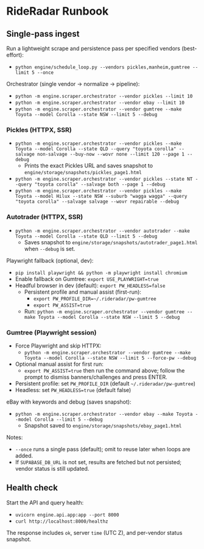 # RideRadar Runbook

## Single-pass ingest

Run a lightweight scrape and persistence pass per specified vendors (best-effort):

- `python engine/schedule_loop.py --vendors pickles,manheim,gumtree --limit 5 --once`

Orchestrator (single vendor → normalize → pipeline):

- `python -m engine.scraper.orchestrator --vendor pickles --limit 10`
- `python -m engine.scraper.orchestrator --vendor ebay --limit 10`
- `python -m engine.scraper.orchestrator --vendor gumtree --make Toyota --model Corolla --state NSW --limit 5 --debug`
### Pickles (HTTPX, SSR)

- `python -m engine.scraper.orchestrator --vendor pickles --make Toyota --model Corolla --state QLD --query "toyota corolla" --salvage non-salvage --buy-now --wovr none --limit 120 --page 1 --debug`
  - Prints the exact Pickles URL and saves snapshot to `engine/storage/snapshots/pickles_page1.html`
- `python -m engine.scraper.orchestrator --vendor pickles --state NT --query "toyota corolla" --salvage both --page 1 --debug`
- `python -m engine.scraper.orchestrator --vendor pickles --make Toyota --model Hilux --state NSW --suburb "wagga wagga" --query "toyota corolla" --salvage salvage --wovr repairable --debug`
### Autotrader (HTTPX, SSR)

- `python -m engine.scraper.orchestrator --vendor autotrader --make Toyota --model Corolla --state QLD --limit 5 --debug`
  - Saves snapshot to `engine/storage/snapshots/autotrader_page1.html` when `--debug` is set.

Playwright fallback (optional, dev):

- `pip install playwright && python -m playwright install chromium`
- Enable fallback on Gumtree: `export USE_PLAYWRIGHT=true`
- Headful browser in dev (default): `export PW_HEADLESS=false`
  - Persistent profile and manual assist (first-run):
    - `export PW_PROFILE_DIR=~/.rideradar/pw-gumtree`
    - `export PW_ASSIST=true`
  - Run: `python -m engine.scraper.orchestrator --vendor gumtree --make Toyota --model Corolla --state NSW --limit 5 --debug`
### Gumtree (Playwright session)

- Force Playwright and skip HTTPX:
  - `python -m engine.scraper.orchestrator --vendor gumtree --make Toyota --model Corolla --state NSW --limit 5 --force-pw --debug`
- Optional manual assist for first run:
  - `export PW_ASSIST=true` then run the command above; follow the prompt to dismiss banners/challenges and press ENTER.
- Persistent profile: set `PW_PROFILE_DIR` (default `~/.rideradar/pw-gumtree`)
- Headless: set `PW_HEADLESS=true` (default false)

eBay with keywords and debug (saves snapshot):

- `python -m engine.scraper.orchestrator --vendor ebay --make Toyota --model Corolla --limit 5 --debug`
  - Snapshot saved to `engine/storage/snapshots/ebay_page1.html`

Notes:
- `--once` runs a single pass (default); omit to reuse later when loops are added.
- If `SUPABASE_DB_URL` is not set, results are fetched but not persisted; vendor status is still updated.

## Health check

Start the API and query health:

- `uvicorn engine.api.app:app --port 8000`
- `curl http://localhost:8000/healthz`

The response includes `ok`, server `time` (UTC Z), and per-vendor status snapshot.
